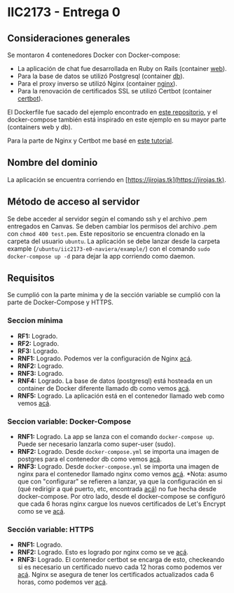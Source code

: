 # IIC2173 - Entrega 0

## Consideraciones generales
Se montaron 4 contenedores Docker con Docker-compose:
* La aplicación de chat fue desarrollada en Ruby on Rails (container [web](https://github.com/naviera/chat-app/blob/master/example/docker-compose.yml#L28)).
* Para la base de datos se utilizó Postgresql (container [db](https://github.com/naviera/chat-app/blob/master/example/docker-compose.yml#L6)).
* Para el proxy inverso se utilizó Nginx (container [nginx](https://github.com/naviera/chat-app/blob/master/example/docker-compose.yml#L56)).
* Para la renovación de certificados SSL se utilizó Certbot (container [certbot](https://github.com/naviera/chat-app/blob/master/example/docker-compose.yml#L72)).

El Dockerfile fue sacado del ejemplo encontrado en [este repositorio](https://github.com/daleal/docker-walkthrough/tree/master/example), y el docker-compose también está inspirado en este ejemplo en su mayor parte (containers web y db).

Para la parte de Nginx y Certbot me basé en [este tutorial](https://medium.com/@pentacent/nginx-and-lets-encrypt-with-docker-in-less-than-5-minutes-b4b8a60d3a71).

## Nombre del dominio
La aplicación se encuentra corriendo en [https://jirojas.tk](https://jirojas.tk).

## Método de acceso al servidor
Se debe acceder al servidor según el comando ssh y el archivo .pem entregados en Canvas. Se deben cambiar los permisos del archivo .pem con `chmod 400 test.pem`.
Este repositorio se encuentra clonado en la carpeta del usuario `ubuntu`. La aplicación se debe lanzar desde la carpeta example (`/ubuntu/iic2173-e0-naviera/example/`) con el comando `sudo docker-compose up -d` para dejar la app corriendo como daemon.

## Requisitos
Se cumplió con la parte mínima y de la sección variable se cumplió con la parte de Docker-Compose y HTTPS.

### Seccion mínima
* **RF1:** Logrado.
* **RF2:** Logrado.
* **RF3:** Logrado.
* **RNF1:** Logrado. Podemos ver la configuración de Nginx [acá](https://github.com/naviera/chat-app/blob/master/example/data/nginx/app.conf).
* **RNF2:** Logrado.
* **RNF3:** Logrado.
* **RNF4:** Logrado. La base de datos (postgresql) está hosteada en un container de Docker diferente llamado db como vemos [acá](https://github.com/naviera/chat-app/blob/master/example/docker-compose.yml#L6-L23).
* **RNF5:** Logrado. La aplicación está en el contenedor llamado web como vemos [acá](https://github.com/naviera/chat-app/blob/master/example/docker-compose.yml#L28-L54).


### Seccion variable: Docker-Compose
* **RNF1:** Logrado. La app se lanza con el comando `docker-compose up`. Puede ser necesario lanzarla como super-user (sudo).
* **RNF2:** Logrado. Desde `docker-compose.yml` se importa una imagen de postgres para el contenedor db como vemos [acá](https://github.com/naviera/chat-app/blob/master/example/docker-compose.yml#L10).
* **RNF3:** Logrado. Desde `docker-compose.yml` se importa una imagen de nginx para el contenedor llamado nginx como vemos [acá](https://github.com/naviera/chat-app/blob/master/example/docker-compose.yml#L57).
    *Nota: asumo que con "configurar" se refieren a lanzar, ya que la configuración en si (qué redirigir a qué puerto, etc, encontrada [acá](https://github.com/naviera/chat-app/blob/master/example/data/nginx/app.conf)) no fue hecha desde docker-compose. Por otro lado, desde el docker-compose se configuró que cada 6 horas nginx cargue los nuevos certificados de Let's Encrypt como se ve [acá](https://github.com/naviera/chat-app/blob/master/example/docker-compose.yml#L66).


### Sección variable: HTTPS
* **RNF1:** Logrado. 
* **RNF2:** Logrado. Esto es logrado por nginx como se ve [acá](https://github.com/naviera/chat-app/blob/master/example/data/nginx/app.conf#L11).
* **RNF3:** Logrado. El contenedor certbot se encarga de esto, checkeando si es necesario un certificado nuevo cada 12 horas como podemos ver [acá](https://github.com/naviera/chat-app/blob/master/example/docker-compose.yml#L80). Nginx se asegura de tener los certificados actualizados cada 6 horas, como podemos ver [acá](https://github.com/naviera/chat-app/blob/master/example/docker-compose.yml#L66).